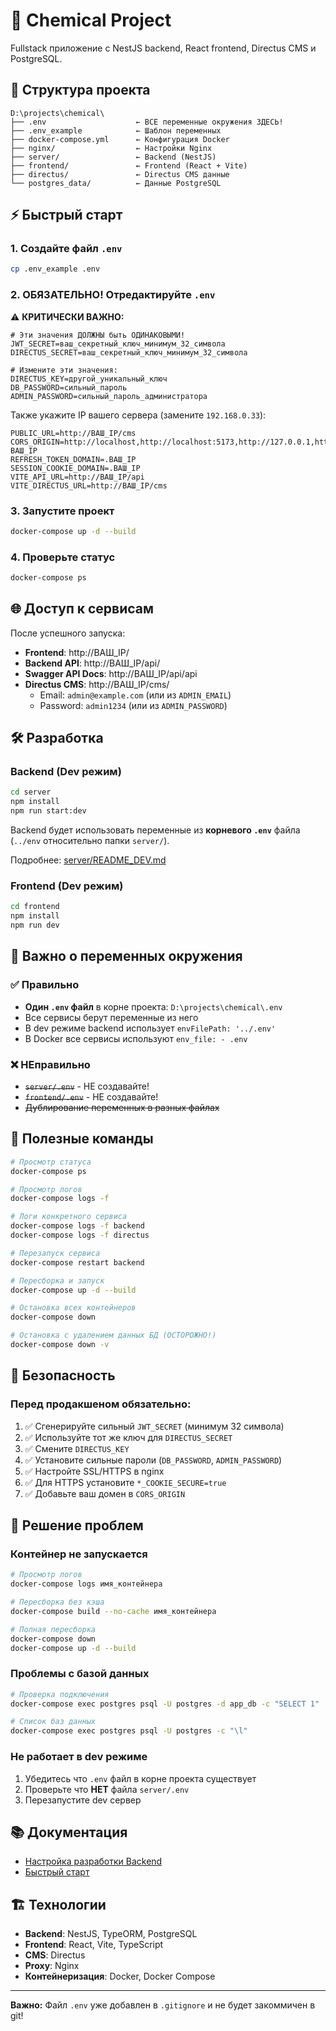 # 🚀 Chemical Project

Fullstack приложение с NestJS backend, React frontend, Directus CMS и PostgreSQL.

## 📁 Структура проекта

```
D:\projects\chemical\
├── .env                    ← ВСЕ переменные окружения ЗДЕСЬ!
├── .env_example            ← Шаблон переменных
├── docker-compose.yml      ← Конфигурация Docker
├── nginx/                  ← Настройки Nginx
├── server/                 ← Backend (NestJS)
├── frontend/               ← Frontend (React + Vite)
├── directus/               ← Directus CMS данные
└── postgres_data/          ← Данные PostgreSQL
```

## ⚡ Быстрый старт

### 1. Создайте файл `.env`

```bash
cp .env_example .env
```

### 2. **ОБЯЗАТЕЛЬНО!** Отредактируйте `.env`

⚠️ **КРИТИЧЕСКИ ВАЖНО:**

```env
# Эти значения ДОЛЖНЫ быть ОДИНАКОВЫМИ!
JWT_SECRET=ваш_секретный_ключ_минимум_32_символа
DIRECTUS_SECRET=ваш_секретный_ключ_минимум_32_символа

# Измените эти значения:
DIRECTUS_KEY=другой_уникальный_ключ
DB_PASSWORD=сильный_пароль
ADMIN_PASSWORD=сильный_пароль_администратора
```

Также укажите IP вашего сервера (замените `192.168.0.33`):

```env
PUBLIC_URL=http://ВАШ_IP/cms
CORS_ORIGIN=http://localhost,http://localhost:5173,http://127.0.0.1,http://ВАШ_IP
REFRESH_TOKEN_DOMAIN=.ВАШ_IP
SESSION_COOKIE_DOMAIN=.ВАШ_IP
VITE_API_URL=http://ВАШ_IP/api
VITE_DIRECTUS_URL=http://ВАШ_IP/cms
```

### 3. Запустите проект

```bash
docker-compose up -d --build
```

### 4. Проверьте статус

```bash
docker-compose ps
```

## 🌐 Доступ к сервисам

После успешного запуска:

- **Frontend**: http://ВАШ_IP/
- **Backend API**: http://ВАШ_IP/api/
- **Swagger API Docs**: http://ВАШ_IP/api/api
- **Directus CMS**: http://ВАШ_IP/cms/
  - Email: `admin@example.com` (или из `ADMIN_EMAIL`)
  - Password: `admin1234` (или из `ADMIN_PASSWORD`)

## 🛠️ Разработка

### Backend (Dev режим)

```bash
cd server
npm install
npm run start:dev
```

Backend будет использовать переменные из **корневого `.env`** файла (`../env` относительно папки `server/`).

Подробнее: [server/README_DEV.md](server/README_DEV.md)

### Frontend (Dev режим)

```bash
cd frontend
npm install
npm run dev
```

## 📝 Важно о переменных окружения

### ✅ Правильно

- **Один `.env` файл** в корне проекта: `D:\projects\chemical\.env`
- Все сервисы берут переменные из него
- В dev режиме backend использует `envFilePath: '../.env'`
- В Docker все сервисы используют `env_file: - .env`

### ❌ НЕправильно

- ~~`server/.env`~~ - НЕ создавайте!
- ~~`frontend/.env`~~ - НЕ создавайте!
- ~~Дублирование переменных в разных файлах~~

## 🔧 Полезные команды

```bash
# Просмотр статуса
docker-compose ps

# Просмотр логов
docker-compose logs -f

# Логи конкретного сервиса
docker-compose logs -f backend
docker-compose logs -f directus

# Перезапуск сервиса
docker-compose restart backend

# Пересборка и запуск
docker-compose up -d --build

# Остановка всех контейнеров
docker-compose down

# Остановка с удалением данных БД (ОСТОРОЖНО!)
docker-compose down -v
```

## 🔐 Безопасность

### Перед продакшеном обязательно:

1. ✅ Сгенерируйте сильный `JWT_SECRET` (минимум 32 символа)
2. ✅ Используйте тот же ключ для `DIRECTUS_SECRET`
3. ✅ Смените `DIRECTUS_KEY`
4. ✅ Установите сильные пароли (`DB_PASSWORD`, `ADMIN_PASSWORD`)
5. ✅ Настройте SSL/HTTPS в nginx
6. ✅ Для HTTPS установите `*_COOKIE_SECURE=true`
7. ✅ Добавьте ваш домен в `CORS_ORIGIN`

## 🐛 Решение проблем

### Контейнер не запускается

```bash
# Просмотр логов
docker-compose logs имя_контейнера

# Пересборка без кэша
docker-compose build --no-cache имя_контейнера

# Полная пересборка
docker-compose down
docker-compose up -d --build
```

### Проблемы с базой данных

```bash
# Проверка подключения
docker-compose exec postgres psql -U postgres -d app_db -c "SELECT 1"

# Список баз данных
docker-compose exec postgres psql -U postgres -c "\l"
```

### Не работает в dev режиме

1. Убедитесь что `.env` файл в корне проекта существует
2. Проверьте что **НЕТ** файла `server/.env`
3. Перезапустите dev сервер

## 📚 Документация

- [Настройка разработки Backend](server/README_DEV.md)
- [Быстрый старт](SETUP.md)

## 🏗️ Технологии

- **Backend**: NestJS, TypeORM, PostgreSQL
- **Frontend**: React, Vite, TypeScript
- **CMS**: Directus
- **Proxy**: Nginx
- **Контейнеризация**: Docker, Docker Compose

---

**Важно:** Файл `.env` уже добавлен в `.gitignore` и не будет закоммичен в git!

